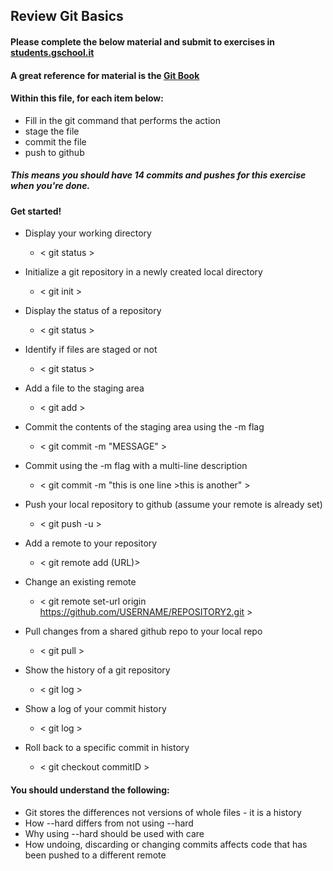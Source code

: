 ## Review Git Basics

#### Please complete the below material and submit to exercises in [students.gschool.it](https://students.gschool.it/)

#### A great reference for material is the [Git Book](http://git-scm.com/book/en/v2/Git-Basics-Getting-a-Git-Repository)

#### Within this file, for each item below:

* Fill in the git command that performs the action
* stage the file
* commit the file
* push to github

##### This means you should have 14 commits and pushes for this exercise when you're done.

#### Get started!

* Display your working directory
  * < git status >

* Initialize a git repository in a newly created local directory
  * < git init >

* Display the status of a repository
  * < git status >

* Identify if files are staged or not
  * < git status >

* Add a file to the staging area
  * < git add <file>  >

* Commit the contents of the staging area using the -m flag
  * < git commit -m "MESSAGE" >

* Commit using the -m flag with a multi-line description
  * < git commit -m "this is one line >this is another" >

* Push your local repository to github (assume your remote is already set)
  * < git push -u >

* Add a remote to your repository
  * < git remote add (URL)>

* Change an existing remote
  * < git remote set-url origin    https://github.com/USERNAME/REPOSITORY2.git >

* Pull changes from a shared github repo to your local repo
  * < git pull <name> >

* Show the history of a git repository
  * < git log >

* Show a log of your commit history
  * < git log  >

* Roll back to a specific commit in history
  * < git checkout commitID >

#### You should understand the following:

* Git stores the differences not versions of whole files - it is a history
* How --hard differs from not using --hard
* Why using --hard should be used with care
* How undoing, discarding or changing commits affects code that has been pushed
to a different remote
